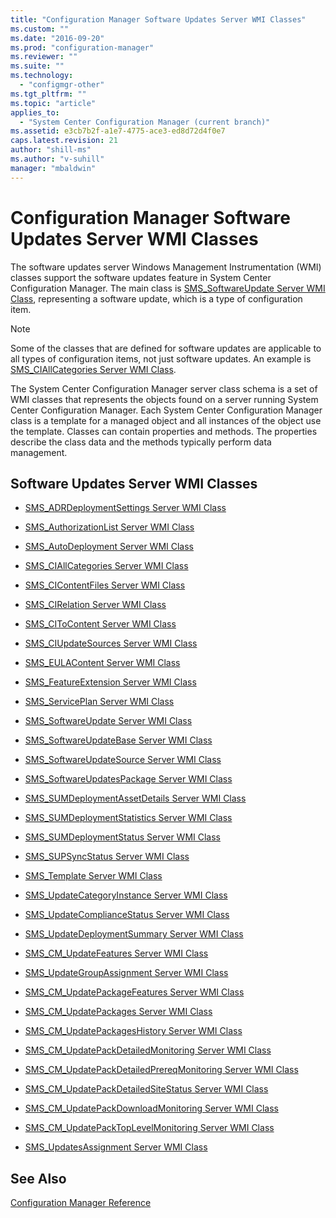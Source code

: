 ```yaml
---
title: "Configuration Manager Software Updates Server WMI Classes"
ms.custom: ""
ms.date: "2016-09-20"
ms.prod: "configuration-manager"
ms.reviewer: ""
ms.suite: ""
ms.technology: 
  - "configmgr-other"
ms.tgt_pltfrm: ""
ms.topic: "article"
applies_to: 
  - "System Center Configuration Manager (current branch)"
ms.assetid: e3cb7b2f-a1e7-4775-ace3-ed8d72d4f0e7
caps.latest.revision: 21
author: "shill-ms"
ms.author: "v-suhill"
manager: "mbaldwin"
---
```

# Configuration Manager Software Updates Server WMI Classes
The software updates server Windows Management Instrumentation (WMI) classes support the software updates feature in System Center Configuration Manager. The main class is [SMS_SoftwareUpdate Server WMI Class](../../../develop/reference/sum/sms_softwareupdate-server-wmi-class.md), representing a software update, which is a type of configuration item.  
  
> [!NOTE]
>  Some of the classes that are defined for software updates are applicable to all types of configuration items, not just software updates. An example is [SMS_CIAllCategories Server WMI Class](../../../develop/reference/sum/sms_ciallcategories-server-wmi-class.md).  
  
 The System Center Configuration Manager server class schema is a set of WMI classes that represents the objects found on a server running System Center Configuration Manager. Each System Center Configuration Manager class is a template for a managed object and all instances of the object use the template. Classes can contain properties and methods. The properties describe the class data and the methods typically perform data management.  
  
## Software Updates Server WMI Classes  
  
-   [SMS_ADRDeploymentSettings Server WMI Class](../../../develop/reference/sum/sms_adrdeploymentsettings-server-wmi-class.md)  
  
-   [SMS_AuthorizationList Server WMI Class](../../../develop/reference/sum/sms_authorizationlist-server-wmi-class.md)  
  
-   [SMS_AutoDeployment Server WMI Class](../../../develop/reference/sum/sms_autodeployment-server-wmi-class.md)  
  
-   [SMS_CIAllCategories Server WMI Class](../../../develop/reference/sum/sms_ciallcategories-server-wmi-class.md)  
  
-   [SMS_CIContentFiles Server WMI Class](../../../develop/reference/sum/sms_cicontentfiles-server-wmi-class.md)  
  
-   [SMS_CIRelation Server WMI Class](../../../develop/reference/sum/sms_cirelation-server-wmi-class.md)  
  
-   [SMS_CIToContent Server WMI Class](../../../develop/reference/sum/sms_citocontent-server-wmi-class.md)  
  
-   [SMS_CIUpdateSources Server WMI Class](../../../develop/reference/sum/sms_ciupdatesources-server-wmi-class.md)  
  
-   [SMS_EULAContent Server WMI Class](../../../develop/reference/sum/sms_eulacontent-server-wmi-class.md)  
  
-   [SMS_FeatureExtension Server WMI Class](../../../develop/reference/sum/sms_featureextension-server-wmi-class.md)  
  
-   [SMS_ServicePlan Server WMI Class](../../../develop/reference/sum/sms_serviceplan-server-wmi-class.md)  
  
-   [SMS_SoftwareUpdate Server WMI Class](../../../develop/reference/sum/sms_softwareupdate-server-wmi-class.md)  
  
-   [SMS_SoftwareUpdateBase Server WMI Class](../../../develop/reference/sum/sms_softwareupdatebase-server-wmi-class.md)  
  
-   [SMS_SoftwareUpdateSource Server WMI Class](../../../develop/reference/sum/sms_softwareupdatesource-server-wmi-class.md)  
  
-   [SMS_SoftwareUpdatesPackage Server WMI Class](../../../develop/reference/sum/sms_softwareupdatespackage-server-wmi-class.md)  
  
-   [SMS_SUMDeploymentAssetDetails Server WMI Class](../../../develop/reference/sum/sms_sumdeploymentassetdetails-server-wmi-class.md)  
  
-   [SMS_SUMDeploymentStatistics Server WMI Class](../../../develop/reference/sum/sms_sumdeploymentstatistics-server-wmi-class.md)  
  
-   [SMS_SUMDeploymentStatus Server WMI Class](../../../develop/reference/sum/sms_sumdeploymentstatus-server-wmi-class.md)  
  
-   [SMS_SUPSyncStatus Server WMI Class](../../../develop/reference/sum/sms_supsyncstatus-server-wmi-class.md)  
  
-   [SMS_Template Server WMI Class](../../../develop/reference/sum/sms_template-server-wmi-class.md)  
  
-   [SMS_UpdateCategoryInstance Server WMI Class](../../../develop/reference/sum/sms_updatecategoryinstance-server-wmi-class.md)  
  
-   [SMS_UpdateComplianceStatus Server WMI Class](../../../develop/reference/sum/sms_updatecompliancestatus-server-wmi-class.md)  
  
-   [SMS_UpdateDeploymentSummary Server WMI Class](../../../develop/reference/sum/sms_updatedeploymentsummary-server-wmi-class.md)  
  
-   [SMS_CM_UpdateFeatures Server WMI Class](../../../develop/reference/sum/sms_cm_updatefeatures-server-wmi-class.md)  
  
-   [SMS_UpdateGroupAssignment Server WMI Class](../../../develop/reference/sum/sms_updategroupassignment-server-wmi-class.md)  
  
-   [SMS_CM_UpdatePackageFeatures Server WMI Class](../../../develop/reference/sum/sms_cm_updatepackagefeatures-server-wmi-class.md)  
  
-   [SMS_CM_UpdatePackages Server WMI Class](../../../develop/reference/sum/sms_cm_updatepackages-server-wmi-class.md)  
  
-   [SMS_CM_UpdatePackagesHistory Server WMI Class](../../../develop/reference/sum/sms_cm_updatepackageshistory-server-wmi-class.md)  
  
-   [SMS_CM_UpdatePackDetailedMonitoring Server WMI Class](../../../develop/reference/sum/sms_cm_updatepackdetailedmonitoring-server-wmi-class.md)  
  
-   [SMS_CM_UpdatePackDetailedPrereqMonitoring Server WMI Class](../../../develop/reference/sum/sms_cm_updatepackdetailedprereqmonitoring-server-wmi-class.md)  
  
-   [SMS_CM_UpdatePackDetailedSiteStatus Server WMI Class](../../../develop/reference/sum/sms_cm_updatepackdetailedsitestatus-server-wmi-class.md)  
  
-   [SMS_CM_UpdatePackDownloadMonitoring Server WMI Class](../../../develop/reference/sum/sms_cm_updatepackdownloadmonitoring-server-wmi-class.md)  
  
-   [SMS_CM_UpdatePackTopLevelMonitoring Server WMI Class](../../../develop/reference/sum/sms_cm_updatepacktoplevelmonitoring-server-wmi-class.md)  
  
-   [SMS_UpdatesAssignment Server WMI Class](../../../develop/reference/sum/sms_updatesassignment-server-wmi-class.md)  
  
## See Also  
 [Configuration Manager Reference](../../../develop/reference/configuration-manager-reference.md)